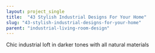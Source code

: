 ```yaml
---
layout: project_single
title:  "43 Stylish Industrial Designs For Your Home"
slug: "43-stylish-industrial-designs-for-your-home"
parent: "industrial-living-room-design"
---
```

Chic industrial loft in darker tones with all natural materials